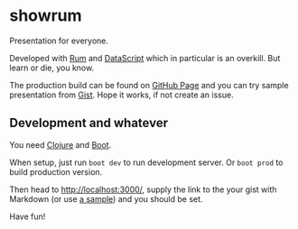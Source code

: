 # showrum

Presentation for everyone.

Developed with [Rum](https://github.com/tonsky/rum) and [DataScript](https://github.com/tonsky/datascript) which in particular is an overkill. But learn or die, you know.

The production build can be found on [GitHub Page](https://pepe.github.io/showrum/) and you can try sample presentation from [Gist](https://gist.githubusercontent.com/pepe/6e7bccf290551c6f540c0eae6d2ca3ab/raw/3d16c5e19834a3e19fc0439f1eeb3739cda55677/decks.md). Hope it works, if not create an issue.

## Development and whatever

You need [Clojure](http://clojure.org) and [Boot](http://boot-clj.com).

When setup, just run `boot dev` to run development server. Or `boot prod` to build production version.

Then head to [http://localhost:3000/](http://localhost:3000/), supply the link to the your gist with Markdown (or use [a sample](https://gist.githubusercontent.com/pepe/6e7bccf290551c6f540c0eae6d2ca3ab/raw/e72c2ebcc78c4b8caa8dab98fc3e5025d526cdd7/decks.md)) and you should be set.

Have fun!
